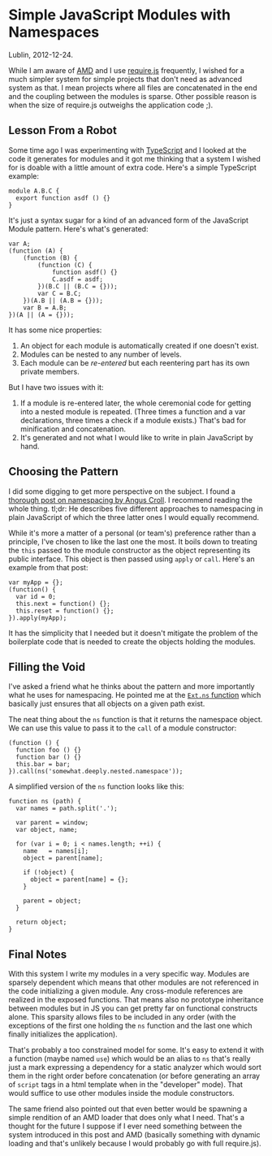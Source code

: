 # Simple JavaScript Modules with Namespaces

Lublin, 2012-12-24.

While I am aware of [AMD](https://github.com/amdjs/amdjs-api/wiki/AMD) and I use [require.js](http://requirejs.org/) frequently, I wished for a much simpler system for simple projects that don't need as advanced system as that.
I mean projects where all files are concatenated in the end and the coupling between the modules is sparse.
Other possible reason is when the size of require.js outweighs the application code ;).

## Lesson From a Robot

Some time ago I was experimenting with [TypeScript](http://typescriptlang.org) and I looked at the code it generates for modules and it got me thinking that a system I wished for is doable with a little amount of extra code.
Here's a simple TypeScript example:

    module A.B.C {
      export function asdf () {}
    }

It's just a syntax sugar for a kind of an advanced form of the JavaScript Module pattern.
Here's what's generated:

    var A;
    (function (A) {
        (function (B) {
            (function (C) {
                function asdf() {}
                C.asdf = asdf;
            })(B.C || (B.C = {}));
            var C = B.C;
        })(A.B || (A.B = {}));
        var B = A.B;
    })(A || (A = {}));

It has some nice properties:

1. An object for each module is automatically created if one doesn't exist.
1. Modules can be nested to any number of levels.
1. Each module can be *re-entered* but each reentering part has its own private members.

But I have two issues with it:

1.  If a module is re-entered later, the whole ceremonial code for getting into a nested module is repeated.
    (Three times a function and a var declarations, three times a check if a module exists.)
    That's bad for minification and concatenation.
1.  It's generated and not what I would like to write in plain JavaScript by hand.

## Choosing the Pattern

I did some digging to get more perspective on the subject.
I found a [thorough post on namespacing by Angus Croll](http://javascriptweblog.wordpress.com/2010/12/07/namespacing-in-javascript/).
I recommend reading the whole thing.
tl;dr: He describes five different approaches to namespacing in plain JavaScript of which the three latter ones I would equally recommend.

While it's more a matter of a personal (or team's) preference rather than a principle, I've chosen to like the last one the most.
It boils down to treating the `this` passed to the module constructor as the object representing its public interface.
This object is then passed using `apply` or `call`.
Here's an example from that post:

    var myApp = {};
    (function() {
      var id = 0;
      this.next = function() {};
      this.reset = function() {};
    }).apply(myApp);

It has the simplicity that I needed but it doesn't mitigate the problem of the boilerplate code that is needed to create the objects holding the modules.

## Filling the Void

I've asked a friend what he thinks about the pattern and more importantly what he uses for namespacing.
He pointed me at the [`Ext.ns` function](http://docs.sencha.com/extjs/4.1.3/#!/api/Ext-method-ns) which basically just ensures that all objects on a given path exist.

The neat thing about the `ns` function is that it returns the namespace object.
We can use this value to pass it to the `call` of a module constructor:

    (function () {
      function foo () {}
      function bar () {}
      this.bar = bar;
    }).call(ns('somewhat.deeply.nested.namespace'));

A simplified version of the `ns` function looks like this:

    function ns (path) {
      var names = path.split('.');

      var parent = window;
      var object, name;

      for (var i = 0; i < names.length; ++i) {
        name   = names[i];
        object = parent[name];

        if (!object) {
          object = parent[name] = {};
        }

        parent = object;
      }

      return object;
    }

## Final Notes

With this system I write my modules in a very specific way.
Modules are sparsely dependent which means that other modules are not referenced in the code initializing a given module.
Any cross-module references are realized in the exposed functions.
That means also no prototype inheritance between modules but in JS you can get pretty far on functional constructs alone.
This sparsity allows files to be included in any order (with the exceptions of the first one holding the `ns` function and the last one which finally initializes the application).

That's probably a too constrained model for some.
It's easy to extend it with a function (maybe named `use`) which would be an alias to `ns` that's really just a mark expressing a dependency for a static analyzer which would sort them in the right order before concatenation (or before generating an array of `script` tags in a html template when in the "developer" mode).
That would suffice to use other modules inside the module constructors.

The same friend also pointed out that even better would be spawning a simple rendition of an AMD loader that does only what I need.
That's a thought for the future I suppose if I ever need something between the system introduced in this post and AMD (basically something with dynamic loading and that's unlikely because I would probably go with full require.js).
